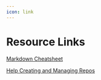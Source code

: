 ```yaml
---
icon: link
---
```


# Resource Links

[Markdown Cheatsheet](https://github.com/im-luka/markdown-cheatsheet)  
  
[Help Creating and Managing Repos](https://docs.github.com/en/repositories/creating-and-managing-repositories)

